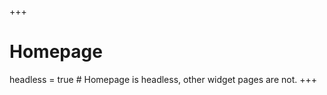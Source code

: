 +++
# Homepage
headless = true  # Homepage is headless, other widget pages are not.
+++
<!-- Global site tag (gtag.js) - Google Analytics -->
<script async src="https://www.googletagmanager.com/gtag/js?id=G-DCDPNEQB2T"></script>
<script>
  window.dataLayer = window.dataLayer || [];
  function gtag(){dataLayer.push(arguments);}
  gtag('js', new Date());

  gtag('config', 'G-DCDPNEQB2T');
</script>
